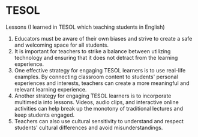 # TESOL


Lessons (I learned in TESOL which teaching students in English)
1. Educators must be aware of their own biases and strive to create a safe and welcoming space for all students.
2. It is important for teachers to strike a balance between utilizing technology and ensuring that it does not detract from the learning experience.
3. One effective strategy for engaging TESOL learners is to use real-life examples. By connecting classroom content to students' personal experiences and interests, teachers can create a more meaningful and relevant learning experience.
4. Another strategy for engaging TESOL learners is to incorporate multimedia into lessons. Videos, audio clips, and interactive online activities can help break up the monotony of traditional lectures and keep students engaged.
5. Teachers can also use cultural sensitivity to understand and respect students' cultural differences and avoid misunderstandings.
